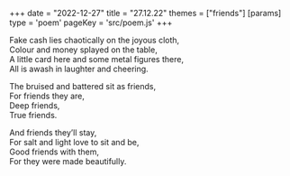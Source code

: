 +++
date = "2022-12-27"
title = "27.12.22"
themes = ["friends"]
[params]
  type = 'poem'
  pageKey = 'src/poem.js'
+++

Fake cash lies chaotically on the joyous cloth,  
Colour and money splayed on the table,  
A little card here and some metal figures there,  
All is awash in laughter and cheering.  
  
The bruised and battered sit as friends,  
For friends they are,  
Deep friends,  
True friends.  
  
And friends they’ll stay,  
For salt and light love to sit and be,  
Good friends with them,  
For they were made beautifully.
